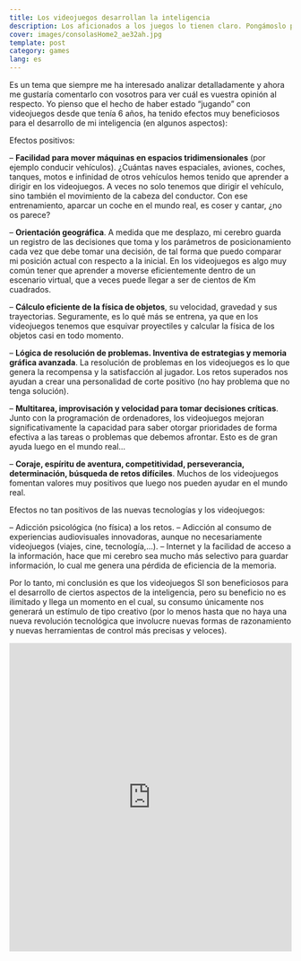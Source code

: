 ```yaml
---
title: Los videojuegos desarrollan la inteligencia
description: Los aficionados a los juegos lo tienen claro. Pongámoslo por escrito para que quede registrado
cover: images/consolasHome2_ae32ah.jpg
template: post
category: games
lang: es
---
```


Es un tema que siempre me ha interesado analizar detalladamente y ahora me gustaría comentarlo con vosotros para ver cuál es vuestra opinión al respecto. Yo pienso que el hecho de haber estado “jugando” con videojuegos desde que tenía 6 años, ha tenido efectos muy beneficiosos para el desarrollo de mi inteligencia (en algunos aspectos):

Efectos positivos:

– **Facilidad para mover máquinas en espacios tridimensionales** (por ejemplo conducir vehículos). ¿Cuántas naves espaciales, aviones, coches, tanques, motos e infinidad de otros vehículos hemos tenido que aprender a dirigir en los videojuegos. A veces no solo tenemos que dirigir el vehículo, sino también el movimiento de la cabeza del conductor. Con ese entrenamiento, aparcar un coche en el mundo real, es coser y cantar, ¿no os parece?

– **Orientación geográfica**. A medida que me desplazo, mi cerebro guarda un registro de las decisiones que toma y los parámetros de posicionamiento cada vez que debe tomar una decisión, de tal forma que puedo comparar mi posición actual con respecto a la inicial. En los videojuegos es algo muy común tener que aprender a moverse eficientemente dentro de un escenario virtual, que a veces puede llegar a ser de cientos de Km cuadrados.

– **Cálculo eficiente de la física de objetos**, su velocidad, gravedad y sus trayectorias. Seguramente, es lo qué más se entrena, ya que en los videojuegos tenemos que esquivar proyectiles y calcular la física de los objetos casi en todo momento.

– **Lógica de resolución de problemas. Inventiva de estrategias y memoria gráfica avanzada**. La resolución de problemas en los videojuegos es lo que genera la recompensa y la satisfacción al jugador. Los retos superados nos ayudan a crear una personalidad de corte positivo (no hay problema que no tenga solución).

– **Multitarea, improvisación y velocidad para tomar decisiones críticas**. Junto con la programación de ordenadores, los videojuegos mejoran significativamente la capacidad para saber otorgar prioridades de forma efectiva a las tareas o problemas que debemos afrontar. Esto es de gran ayuda luego en el mundo real…

– **Coraje, espíritu de aventura, competitividad, perseverancia, determinación, búsqueda de retos difíciles**. Muchos de los videojuegos fomentan valores muy positivos que luego nos pueden ayudar en el mundo real.

Efectos no tan positivos de las nuevas tecnologías y los videojuegos:

– Adicción psicológica (no física) a los retos.
– Adicción al consumo de experiencias audiovisuales innovadoras, aunque no necesariamente videojuegos (viajes, cine, tecnología,…).
– Internet y la facilidad de acceso a la información, hace que mi cerebro sea mucho más selectivo para guardar información, lo cual me genera una pérdida de eficiencia de la memoria.

Por lo tanto, mi conclusión es que los videojuegos SI son beneficiosos para el desarrollo de ciertos aspectos de la inteligencia, pero su beneficio no es ilimitado y llega un momento en el cual, su consumo únicamente nos generará un estímulo de tipo creativo (por lo menos hasta que no haya una nueva revolución tecnológica que involucre nuevas formas de razonamiento y nuevas herramientas de control más precisas y veloces).

<iframe allowfullscreen="" frameborder="0" height="550" src="https://www.youtube.com/watch?v=v0P3qvSqdeg" width="100%"></iframe>
